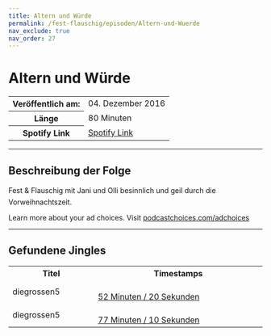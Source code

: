 ```yaml
---
title: Altern und Würde
permalink: /fest-flauschig/episoden/Altern-und-Wuerde
nav_exclude: true
nav_order: 27
---
```


# Altern und Würde
<table class="resp-table dcf-table dcf-table-responsive dcf-table-bordered dcf-table-striped dcf-w-100%">
                    <tbody>
                        <tr>
                            <th scope="row">Veröffentlich am:</th>
                            <td data-label="Veröffentlich am:">04. Dezember 2016</td>
                        </tr>
                        <tr>
                            <th scope="row">Länge </th>
                            <td data-label="Länge ">80 Minuten</td>
                        </tr><tr>
                                <th scope="row">Spotify Link</th>
                                <td data-label="Spotify Link"><a href="https://open.spotify.com/episode/4HbhwQA3Nr8q4EKMH1CVgM">Spotify Link</a></td>
                            </tr></tbody>
                </table>

***

## Beschreibung der Folge

<div>
Fest &amp; Flauschig mit Jani und Olli besinnlich und geil durch die Vorweihnachtszeit.<p> </p><p>Learn more about your ad choices. Visit <a href="https://podcastchoices.com/adchoices">podcastchoices.com/adchoices</a></p>  
</div>

***

## Gefundene Jingles

<table style="display: table;">
                                    <tr>
                                        <th class="tableColumnTitle">Titel</th>
                                        <th class="tableColumnTimestamps">Timestamps</th>
                                    </tr>
                                    <tr>
                                <td markdown="span"  class="tableColumnTitle">diegrossen5</td>
                                <td markdown="span" class="tableColumnTimestamps">
                                <br>
                                <a href="https://open.spotify.com/episode/4HbhwQA3Nr8q4EKMH1CVgM?t=3140">
                                52 Minuten / 20 Sekunden</a>
                                </td></tr><tr>
                                <td markdown="span"  class="tableColumnTitle">diegrossen5</td>
                                <td markdown="span" class="tableColumnTimestamps">
                                <br>
                                <a href="https://open.spotify.com/episode/4HbhwQA3Nr8q4EKMH1CVgM?t=4630">
                                77 Minuten / 10 Sekunden</a>
                                </td></tr></table>